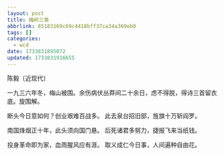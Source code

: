 ```yaml
---
layout: post
title: 梅岭三章
abbrlink: 85183169c69c4418bff37ca34a369eb0
tags: []
categories:
  - wcd
date: 1733831895072
updated: 1733831916655
---
```


陈毅〔近现代〕

一九三六年冬，梅山被围。余伤病伏丛莽间二十余日，虑不得脱，得诗三首留衣底。旋围解。

断头今日意如何？创业艰难百战多。
此去泉台招旧部，旌旗十万斩阎罗。

南国烽烟正十年，此头须向国门悬。
后死诸君多努力，捷报飞来当纸钱。

投身革命即为家，血雨腥风应有涯。
取义成仁今日事，人间遍种自由花。
